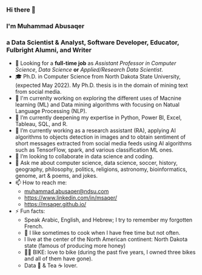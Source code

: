 ### Hi there 👋
### I'm Muhammad Abusaqer
### a Data Scientist & Analyst, Software Developer, Educator, Fulbright Alumni, and Writer
 -  👯 Looking for a **full-time job** as *Assistant Professor in Computer Science*, *Data Science* **or** *Applied/Research Data Scientist*.
 -  🎓 Ph.D. in Computer Science from North Dakota State University, (expected May 2022). My Ph.D. thesis is in the domain of mining text from social media.
 -  🔭 I'm currenlty working on exploring the different uses of Macnine learning (ML) and Data mining algorithms with focusing on Natual Language Processing (NLP). 
 -  🔭 I’m currently deepening my expertise in Python, Power BI, Excel, Tableau, SQL, and R.
 -  🔭 I’m currently working as a research assistant (RA), applying AI algorithms to objects detection  in images and to obtain sentiment of short messages extracted from social media feeds using AI algorithms such as TensorFlow, spark, and various classification ML ones.
 - 👯 I’m looking to collaborate in data science and coding.
 - 💬 Ask me about computer science, data science, soccer, history, geography, philosophy, politics, religions, astronomy, bioinformatics, genome, art & poems, and jokes.
 - 📫 How to reach me:
      - muhammad.abusaqer@ndsu.com
      - https://www.linkedin.com/in/msaqer/
      - https://msaqer.github.io/
- ⚡ Fun facts:
    - Speak Arabic, English, and Hebrew; I try to remember my forgotten French. 
    - 🌱 I like sometimes to cook when I have free time but not often.
    - I live at the center of the North American continent: North Dakota state (famous of producing more honey)
    - 🚴‍♀️ BIKE: love to bike (during the past five years, I owned three bikes and all of them have gone).
    - Data 💛 & Tea ☕ lover.



